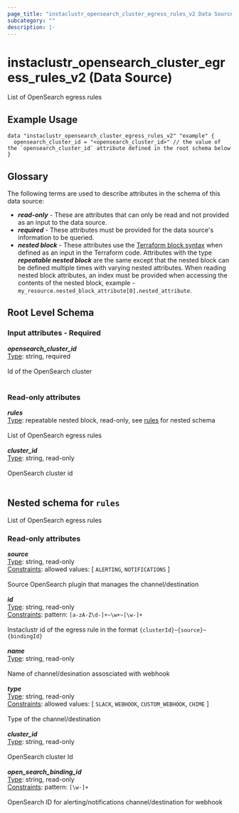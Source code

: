 ```yaml
---
page_title: "instaclustr_opensearch_cluster_egress_rules_v2 Data Source - terraform-provider-instaclustr"
subcategory: ""
description: |-
---
```


# instaclustr_opensearch_cluster_egress_rules_v2 (Data Source)
List of OpenSearch egress rules
## Example Usage
```
data "instaclustr_opensearch_cluster_egress_rules_v2" "example" { 
  opensearch_cluster_id = "<opensearch_cluster_id>" // the value of the `opensearch_cluster_id` attribute defined in the root schema below
}
```
## Glossary
The following terms are used to describe attributes in the schema of this data source:
- **_read-only_** - These are attributes that can only be read and not provided as an input to the data source.
- **_required_** - These attributes must be provided for the data source's information to be queried.
- **_nested block_** - These attributes use the [Terraform block syntax](https://www.terraform.io/language/attr-as-blocks) when defined as an input in the Terraform code. Attributes with the type **_repeatable nested block_** are the same except that the nested block can be defined multiple times with varying nested attributes. When reading nested block attributes, an index must be provided when accessing the contents of the nested block, example - `my_resource.nested_block_attribute[0].nested_attribute`.
## Root Level Schema
### Input attributes - Required
*___opensearch_cluster_id___*<br>
<ins>Type</ins>: string, required<br>
<br>Id of the OpenSearch cluster<br><br>
### Read-only attributes
*___rules___*<br>
<ins>Type</ins>: repeatable nested block, read-only, see [rules](#nested--rules) for nested schema<br>
<br>List of OpenSearch egress rules<br><br>
*___cluster_id___*<br>
<ins>Type</ins>: string, read-only<br>
<br>OpenSearch cluster id<br><br>
<a id="nested--rules"></a>
## Nested schema for `rules`
List of OpenSearch egress rules<br>
### Read-only attributes
*___source___*<br>
<ins>Type</ins>: string, read-only<br>
<ins>Constraints</ins>: allowed values: [ `ALERTING`, `NOTIFICATIONS` ]<br><br>Source OpenSearch plugin that manages the channel/destination<br><br>
*___id___*<br>
<ins>Type</ins>: string, read-only<br>
<ins>Constraints</ins>: pattern: `[a-zA-Z\d-]+~\w+~[\w-]+`<br><br>Instaclustr id of the egress rule in the format `{clusterId}~{source}~{bindingId}`<br><br>
*___name___*<br>
<ins>Type</ins>: string, read-only<br>
<br>Name of channel/desination assosciated with webhook<br><br>
*___type___*<br>
<ins>Type</ins>: string, read-only<br>
<ins>Constraints</ins>: allowed values: [ `SLACK`, `WEBHOOK`, `CUSTOM_WEBHOOK`, `CHIME` ]<br><br>Type of the channel/destination<br><br>
*___cluster_id___*<br>
<ins>Type</ins>: string, read-only<br>
<br>OpenSearch cluster Id<br><br>
*___open_search_binding_id___*<br>
<ins>Type</ins>: string, read-only<br>
<ins>Constraints</ins>: pattern: `[\w-]+`<br><br>OpenSearch ID for alerting/notifications channel/destination for webhook<br><br>

